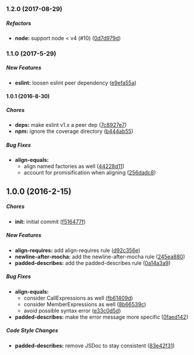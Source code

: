 ### 1.2.0 (2017-08-29)

##### Refactors

* **node:** support node < v4 (#10) ([0d7d979d](https://github.com/lob/eslint-plugin-lob/commit/0d7d979d13be6750bd536c714c632307f70f8115))

### 1.1.0 (2017-5-29)

##### New Features

* **eslint:** loosen eslint peer dependency ([e9efa55a](https://github.com/lob/eslint-plugin-lob/commit/e9efa55a378f1c25655c962ae0d7cfbb7b440e20))

#### 1.0.1 (2016-8-30)

##### Chores

* **deps:** make eslint v1.x a peer dep ([7c8927e7](https://github.com/lob/eslint-plugin-lob/commit/7c8927e7))
* **npm:** ignore the coverage directory ([b444ab55](https://github.com/lob/eslint-plugin-lob/commit/b444ab55))

##### Bug Fixes

* **align-equals:**
  * align named factories as well ([44228d11](https://github.com/lob/eslint-plugin-lob/commit/44228d11))
  * account for promisification when aligning ([256dadc8](https://github.com/lob/eslint-plugin-lob/commit/256dadc8))

## 1.0.0 (2016-2-15)

##### Chores

* **init:** initial commit ([f516477f](https://github.com/lob/eslint-plugin-lob/commit/f516477f))

##### New Features

* **align-requires:** add align-requires rule ([d92c356e](https://github.com/lob/eslint-plugin-lob/commit/d92c356e))
* **newline-after-mocha:** add the newline-after-mocha rule ([245ea880](https://github.com/lob/eslint-plugin-lob/commit/245ea880))
* **padded-describes:** add the padded-describes rule ([0a14a3a9](https://github.com/lob/eslint-plugin-lob/commit/0a14a3a9))

##### Bug Fixes

* **align-equals:**
  * consider CallExpressions as well ([fb61409d](https://github.com/lob/eslint-plugin-lob/commit/fb61409d))
  * consider MemberExpressions as well ([8b66539c](https://github.com/lob/eslint-plugin-lob/commit/8b66539c))
  * avoid possible syntax error ([e33c0d5d](https://github.com/lob/eslint-plugin-lob/commit/e33c0d5d))
* **padded-describes:** make the error message more specific ([0faed142](https://github.com/lob/eslint-plugin-lob/commit/0faed142))

##### Code Style Changes

* **padded-describes:** remove JSDoc to stay consistent ([83e42f31](https://github.com/lob/eslint-plugin-lob/commit/83e42f31))

